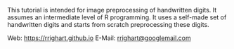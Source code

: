 This tutorial is intended for image preprocessing of handwritten digits. It  assumes an intermediate level of R programming.
It uses a self-made set of handwritten digits and starts from scratch preprocessing these digits.

Web: https://rrighart.github.io
E-Mail: rrighart@googlemail.com
